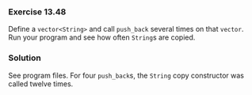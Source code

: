 ### Exercise 13.48

Define a `vector<String>` and call `push_back` several times on that `vector`.
Run your program and see how often `String`s are copied.

### Solution

See program files. For four `push_back`s, the `String` copy constructor was
called twelve times.
